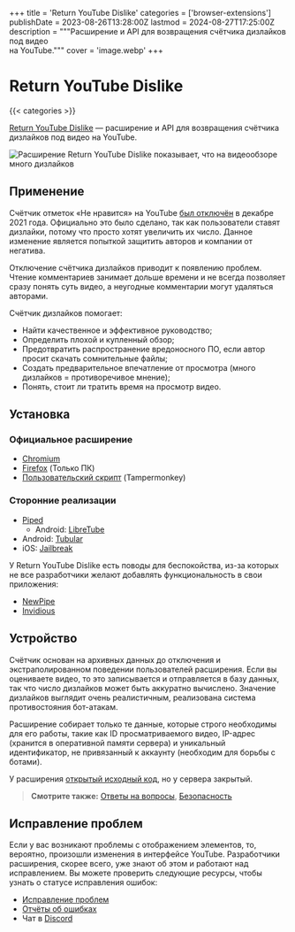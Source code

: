 +++
title = 'Return YouTube Dislike'
categories = ['browser-extensions']
publishDate = 2023-08-26T13:28:00Z
lastmod = 2024-08-27T17:25:00Z
description = """Расширение и API для возвращения счётчика дизлайков под видео \
на YouTube."""
cover = 'image.webp'
+++

# Return YouTube Dislike
{{< categories >}}

[Return YouTube Dislike](https://returnyoutubedislike.com) — расширение и API
для возвращения счётчика дизлайков под видео на YouTube.

![Расширение Return YouTube Dislike показывает, что на видеообзоре много
дизлайков](image.webp)

## Применение

Счётчик отметок «Не нравится» на YouTube [был отключён] в декабре 2021 года.
Официально это было сделано, так как пользователи ставят дизлайки, потому что
просто хотят увеличить их число. Данное изменение является попыткой защитить
авторов и компании от негатива.

[был отключён]: https://web.archive.org/web/20231016020625/https://www.youtube.com/watch?v=kxOuG8jMIgI

Отключение счётчика дизлайков приводит к появлению проблем. Чтение комментариев
занимает дольше времени и не всегда позволяет сразу понять суть видео, а
неугодные комментарии могут удаляться авторами.

Счётчик дизлайков помогает:

- Найти качественное и эффективное руководство;
- Определить плохой и купленный обзор;
- Предотвратить распространение вредоносного ПО, если автор просит скачать
сомнительные файлы;
- Создать предварительное впечатление от просмотра (много дизлайков =
противоречивое мнение);
- Понять, стоит ли тратить время на просмотр видео.

## Установка

### Официальное расширение

- [Chromium](https://chromewebstore.google.com/detail/gebbhagfogifgggkldgodflihgfeippi)
- [Firefox](https://addons.mozilla.org/firefox/addon/return-youtube-dislikes)
(Только ПК)
- [Пользовательский скрипт](https://raw.githubusercontent.com/Anarios/return-youtube-dislike/main/Extensions/UserScript/Return%20Youtube%20Dislike.user.js)
(Tampermonkey)

### Сторонние реализации

- [Piped](https://piped.video)
    - Android: [LibreTube](https://github.com/libre-tube/LibreTube)
- Android: [Tubular](https://github.com/polymorphicshade/Tubular)
- iOS: [Jailbreak](https://chariz.com/get/return-youtube-dislike)

У Return YouTube Dislike есть поводы для беспокойства, из-за которых не все
разработчики желают добавлять функциональность в свои приложения:

- [NewPipe](https://github.com/TeamNewPipe/NewPipe/issues/7469#issuecomment-1003392155)
- [Invidious](https://github.com/iv-org/invidious/pull/2781#issuecomment-1025263083)

## Устройство

Счётчик основан на архивных данных до отключения и экстраполированном поведении
пользователей расширения. Если вы оцениваете видео, то это записывается и
отправляется в базу данных, так что число дизлайков может быть аккуратно
вычислено. Значение дизлайков выглядит очень реалистичным, реализована система
противостояния бот-атакам.

Расширение собирает только те данные, которые строго необходимы для его работы,
такие как ID просматриваемого видео, IP-адрес (хранится в оперативной памяти
сервера) и уникальный идентификатор, не привязанный к аккаунту (необходим для
борьбы с ботами).

У расширения [открытый исходный код], но у сервера закрытый.

[открытый исходный код]: https://github.com/Anarios/return-youtube-dislike

> **Смотрите также:** [Ответы на вопросы](https://returnyoutubedislike.com/faq),
[Безопасность](https://github.com/Anarios/return-youtube-dislike/blob/main/Docs/SECURITY-FAQru.md)

## Исправление проблем

Если у вас возникают проблемы с отображением элементов, то, вероятно, произошли
изменения в интерфейсе YouTube. Разработчики расширения, скорее всего, уже знают
об этом и работают над исправлением. Вы можете проверить следующие ресурсы,
чтобы узнать о статусе исправления ошибок:

- [Исправление проблем](https://returnyoutubedislike.com/help)
- [Отчёты об ошибках](https://github.com/Anarios/return-youtube-dislike/issues)
- Чат в [Discord](https://discord.com/invite/mYnESY4Md5)
